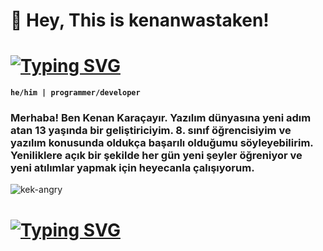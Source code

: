 # 🧥 Hey, This is kenanwastaken!

# [![Typing SVG](https://readme-typing-svg.demolab.com?font=Fira+Code&weight=900&duration=3000&pause=2000&random=false&width=435&lines=Kenan;kenanwastaken;kxnan)](https://git.io/typing-svg)

**`he/him | programmer/developer`**

### Merhaba! Ben Kenan Karaçayır. Yazılım dünyasına yeni adım atan 13 yaşında bir geliştiriciyim. 8. sınıf öğrencisiyim ve yazılım konusunda oldukça başarılı olduğumu söyleyebilirim. Yeniliklere açık bir şekilde her gün yeni şeyler öğreniyor ve yeni atılımlar yapmak için heyecanla çalışıyorum.


![kek-angry](https://github.com/KenanWasTaken/KenanWasTaken/assets/61794478/06cee92e-4f1c-4072-b2f7-55c016ce4aaa)

# [![Typing SVG](https://readme-typing-svg.demolab.com?font=Fira+Code&weight=900&duration=3000&pause=2000&random=false&width=435&lines=Kenan;kenanwastaken;kxnan)](https://git.io/typing-svg)

